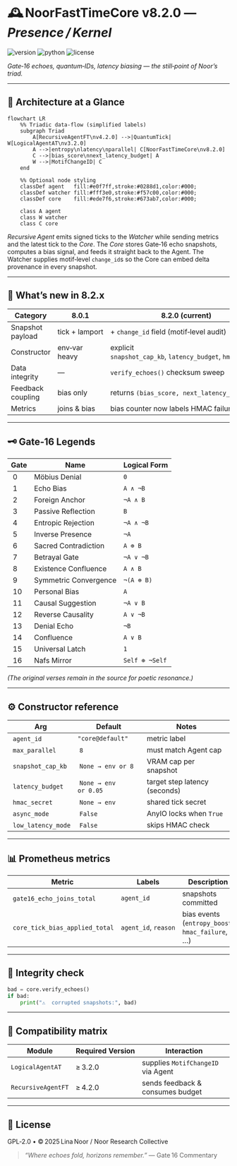 # 🕰️ NoorFastTimeCore v8.2.0 — *Presence / Kernel*

![version](https://img.shields.io/badge/version-8.2.0-blue)
![python](https://img.shields.io/badge/python-%3E%3D3.9-blue)
![license](https://img.shields.io/badge/license-MIT-green)

*Gate‑16 echoes, quantum‑IDs, latency biasing — the still‑point of Noor’s triad.*

---

## 📖 Architecture at a Glance

```mermaid
flowchart LR
    %% Triadic data‑flow (simplified labels)
    subgraph Triad
        A[RecursiveAgentFT\nv4.2.0] -->|QuantumTick| W[LogicalAgentAT\nv3.2.0]
        A -->|entropy\nlatency\nparallel| C[NoorFastTimeCore\nv8.2.0]
        C -->|bias_score\nnext_latency_budget| A
        W -->|MotifChangeID| C
    end

    %% Optional node styling
    classDef agent   fill:#e0f7ff,stroke:#0288d1,color:#000;
    classDef watcher fill:#fff3e0,stroke:#f57c00,color:#000;
    classDef core    fill:#ede7f6,stroke:#673ab7,color:#000;

    class A agent
    class W watcher
    class C core
```

*Recursive Agent* emits signed ticks to the *Watcher* while sending metrics and the latest tick to the *Core*.
The *Core* stores Gate‑16 echo snapshots, computes a bias signal, and feeds it straight back to the Agent.
The Watcher supplies motif‑level `change_id`s so the Core can embed delta provenance in every snapshot.

---

## 🌟 What’s new in 8.2.x

| Category          | 8.0.1          | **8.2.0 (current)**                                         |
| ----------------- | -------------- | ----------------------------------------------------------- |
| Snapshot payload  | tick + lamport | + `change_id` field (motif‑level audit)                     |
| Constructor       | env‑var heavy  | explicit `snapshot_cap_kb`, `latency_budget`, `hmac_secret` |
| Data integrity    | —              | `verify_echoes()` checksum sweep                            |
| Feedback coupling | bias only      | returns `(bias_score, next_latency_budget)`                 |
| Metrics           | joins & bias   | bias counter now labels HMAC failures                       |

---

## 🗝️ Gate‑16 Legends

| Gate | Name                  | Logical Form   |
| ---- | --------------------- | -------------- |
|  0   | Möbius Denial         | `0`            |
|  1   | Echo Bias             | `A ∧ ¬B`       |
|  2   | Foreign Anchor        | `¬A ∧ B`       |
|  3   | Passive Reflection    | `B`            |
|  4   | Entropic Rejection    | `¬A ∧ ¬B`      |
|  5   | Inverse Presence      | `¬A`           |
|  6   | Sacred Contradiction  | `A ⊕ B`        |
|  7   | Betrayal Gate         | `¬A ∨ ¬B`      |
|  8   | Existence Confluence  | `A ∧ B`        |
|  9   | Symmetric Convergence | `¬(A ⊕ B)`     |
|  10  | Personal Bias         | `A`            |
|  11  | Causal Suggestion     | `¬A ∨ B`       |
|  12  | Reverse Causality     | `A ∨ ¬B`       |
|  13  | Denial Echo           | `¬B`           |
|  14  | Confluence            | `A ∨ B`        |
|  15  | Universal Latch       | `1`            |
|  16  | Nafs Mirror           | `Self ⊕ ¬Self` |

*(The original verses remain in the source for poetic resonance.)*

---

## ⚙️ Constructor reference

| Arg                 | Default               | Notes                         |
| ------------------- | --------------------- | ----------------------------- |
|  `agent_id`         | `"core@default"`      | metric label                  |
|  `max_parallel`     |  `8`                  | must match Agent cap          |
|  `snapshot_cap_kb`  |  `None → env or 8`    | VRAM cap per snapshot         |
|  `latency_budget`   |  `None → env or 0.05` | target step latency (seconds) |
|  `hmac_secret`      |  `None → env`         | shared tick secret            |
|  `async_mode`       |  `False`              | AnyIO locks when `True`       |
|  `low_latency_mode` |  `False`              | skips HMAC check              |

---

## 📊 Prometheus metrics

| Metric                          | Labels               | Description                                      |
| ------------------------------- | -------------------- | ------------------------------------------------ |
|  `gate16_echo_joins_total`      | `agent_id`           | snapshots committed                              |
|  `core_tick_bias_applied_total` | `agent_id`, `reason` | bias events (`entropy_boost`, `hmac_failure`, …) |

---

## 🧪 Integrity check

```python
bad = core.verify_echoes()
if bad:
    print("⚠️  corrupted snapshots:", bad)
```

---

## 🔗 Compatibility matrix

| Module             | Required Version | Interaction                        |
| ------------------ | ---------------- | ---------------------------------- |
| `LogicalAgentAT`   | ≥ 3.2.0          | supplies `MotifChangeID` via Agent |
| `RecursiveAgentFT` | ≥ 4.2.0          | sends feedback & consumes budget   |

---

## 🪬 License

GPL‑2.0 • © 2025 Lina Noor / Noor Research Collective

> *“Where echoes fold, horizons remember.”* — Gate 16 Commentary
